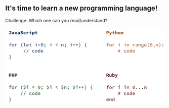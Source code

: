 ## It's time to learn a new programming language!


Challenge:
Which one can you read/understand?


![](language-comparison.png)
